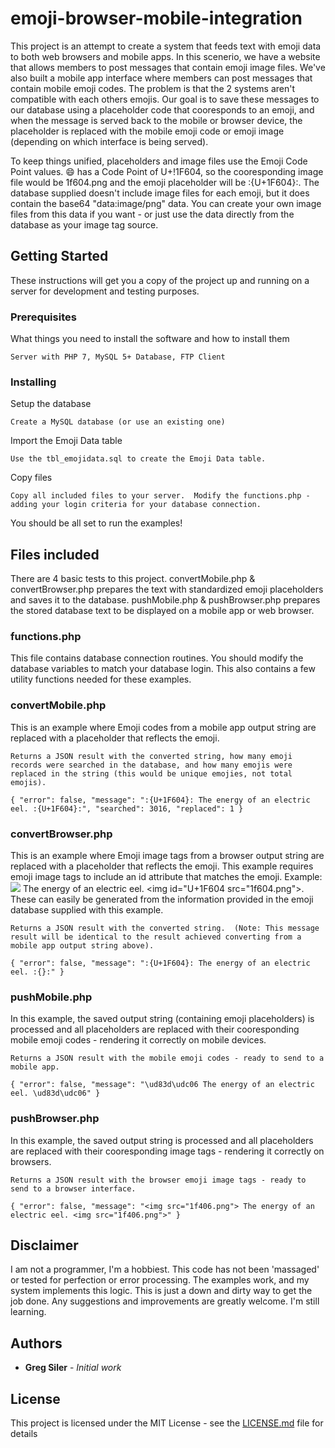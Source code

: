 # emoji-browser-mobile-integration

This project is an attempt to create a system that feeds text with emoji data to both web browsers and mobile apps.  In this scenerio, we have a website that allows members to post messages that contain emoji image files.  We've also built a mobile app interface where members can post messages that contain mobile emoji codes.  The problem is that the 2 systems aren't compatible with each others emojis.  Our goal is to save these messages to our database using a placeholder code that cooresponds to an emoji, and when the message is served back to the mobile or browser device, the placeholder is replaced with the mobile emoji code or emoji image (depending on which interface is being served).

To keep things unified, placeholders and image files use the Emoji Code Point values.  😄 has a Code Point of U+!1F604, so the cooresponding image file would be 1f604.png and the emoji placeholder will be :{U+1F604}:.  The database supplied doesn't include image files for each emoji, but it does contain the base64 "data:image/png" data.  You can create your own image files from this data if you want - or just use the data directly from the database as your image tag source.  

## Getting Started

These instructions will get you a copy of the project up and running on a server for development and testing purposes. 

### Prerequisites

What things you need to install the software and how to install them

```
Server with PHP 7, MySQL 5+ Database, FTP Client
```

### Installing

Setup the database

```
Create a MySQL database (or use an existing one)
```

Import the Emoji Data table

```
Use the tbl_emojidata.sql to create the Emoji Data table.
```

Copy files

```
Copy all included files to your server.  Modify the functions.php - adding your login criteria for your database connection.
```

You should be all set to run the examples!

## Files included

There are 4 basic tests to this project.  convertMobile.php & convertBrowser.php prepares the text with standardized emoji placeholders and saves it to the database.  pushMobile.php & pushBrowser.php prepares the stored database text to be displayed on a mobile app or web browser.

### functions.php

This file contains database connection routines.  You should modify the database variables to match your database login.  This also contains a few utility functions needed for these examples.


### convertMobile.php

This is an example where Emoji codes from a mobile app output string are replaced with a placeholder that reflects the emoji.  

```
Returns a JSON result with the converted string, how many emoji records were searched in the database, and how many emojis were replaced in the string (this would be unique emojies, not total emojis).  

{ "error": false, "message": ":{U+1F604}: The energy of an electric eel. :{U+1F604}:", "searched": 3016, "replaced": 1 }
```

### convertBrowser.php

This is an example where Emoji image tags from a browser output string are replaced with a placeholder that reflects the emoji. This example requires emoji image tags to include an id attribute that matches the emoji.  Example: <img id="U+1F604" src="1f604.png"> The energy of an electric eel. <img id="U+1F604 src="1f604.png">.  These can easily be generated from the information provided in the emoji database supplied with this example.

```
Returns a JSON result with the converted string.  (Note: This message result will be identical to the result achieved converting from a mobile app output string above).

{ "error": false, "message": ":{U+1F604}: The energy of an electric eel. :{}:" }
```

### pushMobile.php

In this example, the saved output string (containing emoji placeholders) is processed and all placeholders are replaced with their cooresponding mobile emoji codes - rendering it correctly on mobile devices.

```
Returns a JSON result with the mobile emoji codes - ready to send to a mobile app.

{ "error": false, "message": "\ud83d\udc06 The energy of an electric eel. \ud83d\udc06" }
```

### pushBrowser.php

In this example, the saved output string is processed and all placeholders are replaced with their cooresponding image tags - rendering it correctly on browsers.

```
Returns a JSON result with the browser emoji image tags - ready to send to a browser interface.

{ "error": false, "message": "<img src="1f406.png"> The energy of an electric eel. <img src="1f406.png">" }
```


## Disclaimer

I am not a programmer, I'm a hobbiest. This code has not been 'massaged' or tested for perfection or error processing.  The examples work, and my system implements this logic.  This is just a down and dirty way to get the job done.  Any suggestions and improvements are greatly welcome.  I'm still learning. 

## Authors

* **Greg Siler** - *Initial work*

## License

This project is licensed under the MIT License - see the [LICENSE.md](LICENSE.md) file for details
